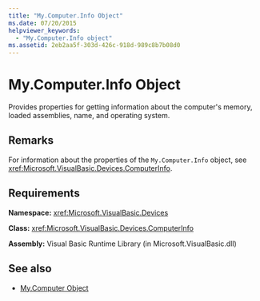 ```yaml
---
title: "My.Computer.Info Object"
ms.date: 07/20/2015
helpviewer_keywords: 
  - "My.Computer.Info object"
ms.assetid: 2eb2aa5f-303d-426c-918d-989c8b7b08d0
---
```

# My.Computer.Info Object
Provides properties for getting information about the computer's memory, loaded assemblies, name, and operating system.  
  
## Remarks  
 For information about the properties of the `My.Computer.Info` object, see <xref:Microsoft.VisualBasic.Devices.ComputerInfo>.  
  
## Requirements  
 **Namespace:** <xref:Microsoft.VisualBasic.Devices>  
  
 **Class:** <xref:Microsoft.VisualBasic.Devices.ComputerInfo>  
  
 **Assembly:** Visual Basic Runtime Library (in Microsoft.VisualBasic.dll)  
  
## See also

- [My.Computer Object](../../../visual-basic/language-reference/objects/my-computer-object.md)
